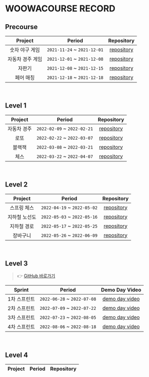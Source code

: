 # WOOWACOURSE RECORD

## Precourse

| Project | Period | Repository |
|:---:|:---:|:---:|
|숫자 야구 게임|`2021-11-24` ~ `2021-12-01`|[repository](https://github.com/kimchan123/java-baseball-precourse)|
|자동차 경주 게임|`2021-12-01` ~ `2021-12-08`|[repository](https://github.com/kimchan123/java-racingcar-precourse)|
|자판기|`2021-12-08` ~ `2021-12-15`|[repository](https://github.com/kimchan123/java-vendingmachine-precourse)|
|페어 매칭|`2021-12-18` ~ `2021-12-18`|[repository](https://github.com/kimchan123/java-pairmatching-precourse)|

<br/>

## Level 1

| Project | Period | Repository |
|:-----:|:-----:|:---:|
|자동차 경주 <br>|`2022-02-09` ~ `2022-02-21`|[repository](https://github.com/woowacourse/java-racingcar/tree/kimchan123)|
|로또 <br>|`2022-02-22` ~ `2022-03-07`|[repository](https://github.com/woowacourse/java-lotto/tree/kimchan123)|
|블랙잭 <br>|`2022-03-08` ~ `2022-03-21`|[repository](https://github.com/woowacourse/java-blackjack/tree/kimchan123)|
|체스 <br>|`2022-03-22` ~ `2022-04-07`|[repository](https://github.com/woowacourse/java-chess/tree/kimchan123)|

<br/>

## Level 2

| Project | Period | Repository |
|:-----:|:-----:|:---:|
|스프링 체스 <br>|`2022-04-19` ~ `2022-05-02`|[repository](https://github.com/woowacourse/jwp-chess/tree/kimchan123)|
|지하철 노선도 <br>|`2022-05-03` ~ `2022-05-16`|[repository](https://github.com/woowacourse/atdd-subway-map/tree/kimchan123)|
|지하철 경로 <br>|`2022-05-17` ~ `2022-05-25`|[repository](https://github.com/woowacourse/atdd-subway-path/tree/kimchan123)|
|장바구니 <br>|`2022-05-26` ~ `2022-06-09`|[repository](https://github.com/woowacourse/jwp-shopping-cart/tree/kimchan123)|

<br/>

## Level 3

> 👉 [GitHub 바로가기]()

| Sprint | Period | Demo Day Video |
|:-----:|:-----:|:--------------:|
|1차 스프린트|`2022-06-28` ~ `2022-07-08`| [demo day video](https://www.youtube.com/watch?v=fUG-_s4z6Ww)|
|2차 스프린트|`2022-07-09` ~ `2022-07-22`| [demo day video](https://www.youtube.com/watch?v=ZbXjua2uDC8&t=4s)|
|3차 스프린트|`2022-07-23` ~ `2022-08-05`| [demo day video](https://www.youtube.com/watch?v=rBufGKaRtZc&t=1s)|
|4차 스프린트|`2022-08-06` ~ `2022-08-18`| [demo day video]()|


<br/>

## Level 4

| Project | Period | Repository |
|:-----:|:-----:|:---:|
